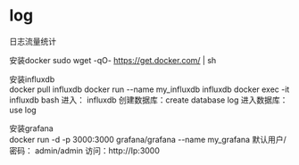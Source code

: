 # log
日志流量统计

安装docker
	sudo wget -qO- https://get.docker.com/ | sh
	
	
安装influxdb	
	docker pull influxdb
	docker run --name my_influxdb influxdb
	docker exec -it influxdb bash
	进入： influxdb
	创建数据库：create database log
	进入数据库：use log
	
	
安装grafana	
	docker run -d -p 3000:3000 grafana/grafana --name my_grafana
	默认用户/密码： admin/admin
	访问：http://Ip:3000
